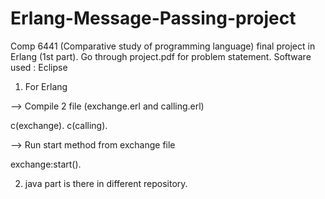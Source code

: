 # Erlang-Message-Passing-project
Comp 6441 (Comparative study of programming language) final project in Erlang (1st part).
Go through project.pdf for problem statement.
Software used : Eclipse
1) For Erlang

--> Compile 2 file (exchange.erl and calling.erl)

c(exchange).
c(calling).

--> Run start method from exchange file

exchange:start().

2) java part is there in different repository.
